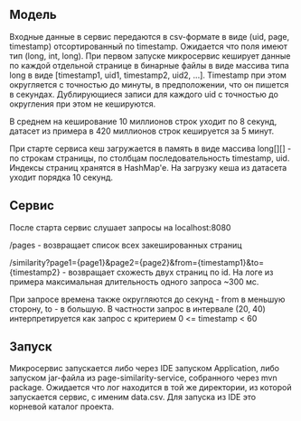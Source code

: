 ## Модель
Входные данные в сервис передаются в csv-формате в виде (uid, page, timestamp) отсортированный по timestamp. Ожидается что поля имеют тип
(long, int, long). При первом запуске микросервис кеширует данные по каждой отдельной странице в бинарные файлы в виде массива типа long в
виде [timestamp1, uid1, timestamp2, uid2, ...].
Timestamp при этом округляется с точностью до минуты, в предположении, что он пишется в секундах. Дублирующиеся записи для каждого uid с точностью до округления при этом не кешируются.

В среднем на кеширование 10 миллионов строк уходит по 8 секунд, датасет из примера в 420 миллионов строк кешируется за 5 минут.

При старте сервиса кеш загружается в память в виде массива long[][] - по строкам страницы, по столбцам последовательность timestamp, uid. Индексы страниц хранятся в HashMap'e. На загрузку кеша из датасета уходит порядка 10 секунд.

## Сервис
После старта сервис слушает запросы на localhost:8080

/pages - возвращает список всех закешированных страниц

/similarity?page1={page1}&page2={page2}&from={timestamp1}&to={timestamp2} - возвращает схожесть двух страниц по id.
На логе из примера максимальная длительность одного запроса ~300 мс.

При запросе времена также округляются до секунд - from в меньшую сторону, to - в большую. В частности запрос в интервале (20, 40) интерпретируется как запрос с критерием 0 <= timestamp < 60

## Запуск
Микросервис запускается либо через IDE запуском Application, либо запуском jar-файла из page-similarity-service, собранного через mvn package. Ожидается что лог находится в той же директории, из которой запускается сервис, с именим data.csv. Для запуска из IDE это корневой каталог проекта.
